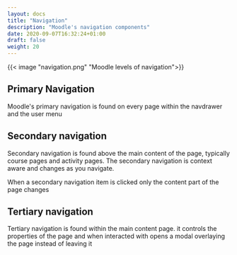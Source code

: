 ```yaml
---
layout: docs
title: "Navigation"
description: "Moodle's navigation components"
date: 2020-09-07T16:32:24+01:00
draft: false
weight: 20
---
```


{{< image "navigation.png" "Moodle levels of navigation">}}

## Primary Navigation

Moodle's primary navigation is found on every page within the navdrawer and the user menu


## Secondary navigation

Secondary navigation is found above the main content of the page, typically course pages and activity pages. The secondary navigation is context aware and changes as you navigate.

When a secondary navigation item is clicked only the content part of the page changes


## Tertiary navigation

Tertiary navigation is found within the main content page. it controls the properties of the page and when interacted with opens a modal overlaying the page instead of leaving it

